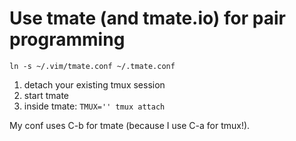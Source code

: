 # Use tmate (and tmate.io) for pair programming

    ln -s ~/.vim/tmate.conf ~/.tmate.conf

1. detach your existing tmux session
2. start tmate
3. inside tmate: `TMUX='' tmux attach`

My conf uses C-b for tmate (because I use C-a for tmux!).

